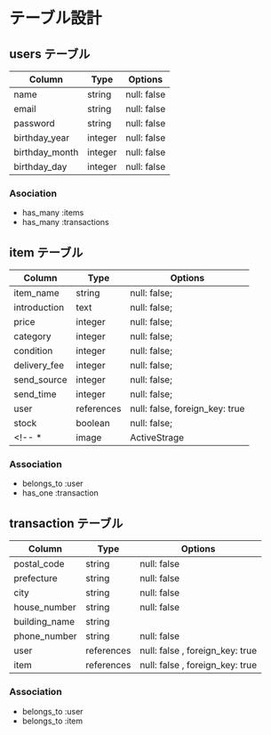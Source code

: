 # テーブル設計

## users テーブル

| Column         | Type    | Options     |
| --------       | ------  | ----------- |
| name           | string  | null: false |
| email          | string  | null: false |
| password       | string  | null: false |
| birthday_year  | integer | null: false |
| birthday_month | integer | null: false |
| birthday_day   | integer | null: false |


### Asociation

- has_many :items
- has_many :transactions

## item テーブル

| Column       | Type       | Options                        |
| -------      | ---------  | ------------------------------ |
| item_name    | string     | null: false;                   |
| introduction | text       | null: false;                   |
| price        | integer    | null: false;                   |
| category     | integer    | null: false;                   |
| condition    | integer    | null: false;                   |
| delivery_fee | integer    | null: false;                   |
| send_source  | integer    | null: false;                   |
| send_time    | integer    | null: false;                   |
| user         | references | null: false, foreign_key: true |
| stock        | boolean    | null: false;                   |
<!-- *| image | ActiveStrage     | null: false;                   | -->


### Association

- belongs_to :user
- has_one :transaction

## transaction テーブル

| Column          | Type       | Options                         |
| ------          | ------     | -----------                     |
| postal_code     | string     | null: false                     |
| prefecture      | string     | null: false                     |
| city            | string     | null: false                     |
| house_number    | string     | null: false                     |
| building_name   | string     |                                 |
| phone_number    | string     | null: false                     |
| user            | references | null: false , foreign_key: true |
| item            | references | null: false , foreign_key: true |

### Association
- belongs_to :user
- belongs_to :item